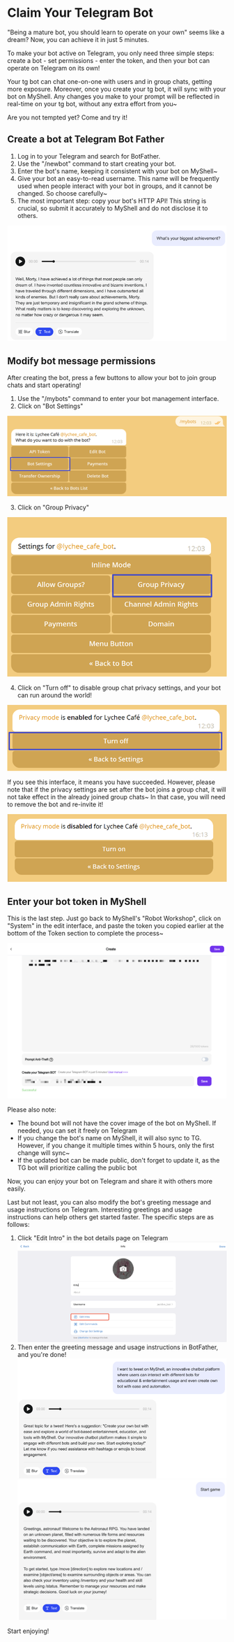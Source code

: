 # Claim Your Telegram Bot

"Being a mature bot, you should learn to operate on your own" seems like a dream? Now, you can achieve it in just 5 minutes.

To make your bot active on Telegram, you only need three simple steps: create a bot - set permissions - enter the token, and then your bot can operate on Telegram on its own!

Your tg bot can chat one-on-one with users and in group chats, getting more exposure. Moreover, once you create your tg bot, it will sync with your bot on MyShell. Any changes you make to your prompt will be reflected in real-time on your tg bot, without any extra effort from you~

Are you not tempted yet? Come and try it!

## Create a bot at Telegram Bot Father

1. Log in to your Telegram and search for BotFather.
2. Use the "/newbot" command to start creating your bot.
3. Enter the bot's name, keeping it consistent with your bot on MyShell~
4. Give your bot an easy-to-read username. This name will be frequently used when people interact with your bot in groups, and it cannot be changed. So choose carefully~
5. The most important step: copy your bot's HTTP API! This string is crucial, so submit it accurately to MyShell and do not disclose it to others.

![](<../.gitbook/assets/image (4).png>)

## Modify bot message permissions

After creating the bot, press a few buttons to allow your bot to join group chats and start operating!

1. Use the "/mybots" command to enter your bot management interface.
2. Click on "Bot Settings"

![](../.gitbook/assets/image.png)

3. Click on "Group Privacy"

![](<../.gitbook/assets/image (3) (1).png>)

4. Click on "Turn off" to disable group chat privacy settings, and your bot can run around the world!

![](<../.gitbook/assets/image (2) (1).png>)

If you see this interface, it means you have succeeded. However, please note that if the privacy settings are set after the bot joins a group chat, it will not take effect in the already joined group chats~ In that case, you will need to remove the bot and re-invite it!

![](<../.gitbook/assets/image (1) (1).png>)

## Enter your bot token in MyShell

This is the last step. Just go back to MyShell's "Robot Workshop", click on "System" in the edit interface, and paste the token you copied earlier at the bottom of the Token section to complete the process~

![](<../.gitbook/assets/image (5).png>)

Please also note:

* The bound bot will not have the cover image of the bot on MyShell. If needed, you can set it freely on Telegram
* If you change the bot's name on MyShell, it will also sync to TG. However, if you change it multiple times within 5 hours, only the first change will sync~
* If the updated bot can be made public, don't forget to update it, as the TG bot will prioritize calling the public bot

Now, you can enjoy your bot on Telegram and share it with others more easily.

Last but not least, you can also modify the bot's greeting message and usage instructions on Telegram. Interesting greetings and usage instructions can help others get started faster. The specific steps are as follows:

1. Click "Edit Intro" in the bot details page on Telegram\
   ![](<../.gitbook/assets/image (2).png>)
2. Then enter the greeting message and usage instructions in BotFather, and you're done!\
   ![](<../.gitbook/assets/image (3).png>)\
   ![](<../.gitbook/assets/image (1).png>)

Start enjoying!